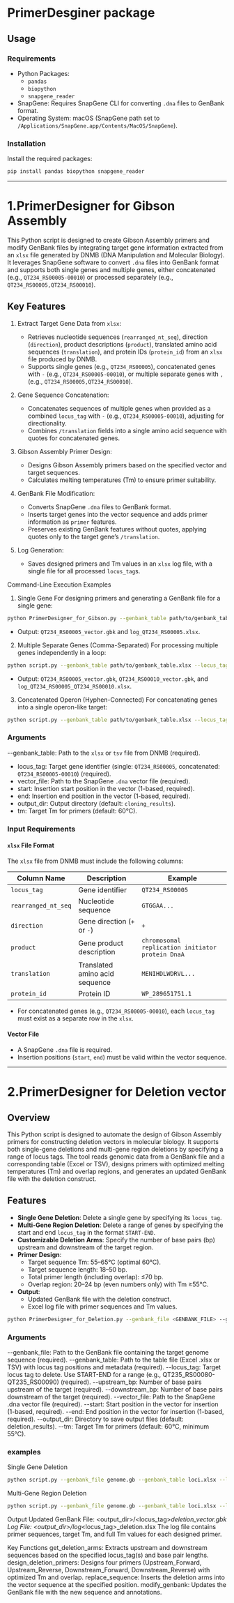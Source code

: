 # PrimerDesginer package
## Usage 
### Requirements
- Python Packages:
  - `pandas`
  - `biopython`
  - `snapgene_reader`
- SnapGene: Requires SnapGene CLI for converting `.dna` files to GenBank format.
- Operating System: macOS (SnapGene path set to `/Applications/SnapGene.app/Contents/MacOS/SnapGene`).

### Installation
Install the required packages:
```bash
pip install pandas biopython snapgene_reader
```
----------------------------------
# 1.PrimerDesigner for Gibson Assembly

This Python script is designed to create Gibson Assembly primers and modify GenBank files by integrating target gene information extracted from an `xlsx` file generated by DNMB (DNA Manipulation and Molecular Biology). It leverages SnapGene software to convert `.dna` files into GenBank format and supports both single genes and multiple genes, either concatenated (e.g., `QT234_RS00005-00010`) or processed separately (e.g., `QT234_RS00005,QT234_RS00010`).

## Key Features
1. Extract Target Gene Data from `xlsx`:
   - Retrieves nucleotide sequences (`rearranged_nt_seq`), direction (`direction`), product descriptions (`product`), translated amino acid sequences (`translation`), and protein IDs (`protein_id`) from an `xlsx` file produced by DNMB.
   - Supports single genes (e.g., `QT234_RS00005`), concatenated genes with `-` (e.g., `QT234_RS00005-00010`), or multiple separate genes with `,` (e.g., `QT234_RS00005,QT234_RS00010`).

2. Gene Sequence Concatenation:
   - Concatenates sequences of multiple genes when provided as a combined `locus_tag` with `-` (e.g., `QT234_RS00005-00010`), adjusting for directionality.
   - Combines `/translation` fields into a single amino acid sequence with quotes for concatenated genes.

3. Gibson Assembly Primer Design:
   - Designs Gibson Assembly primers based on the specified vector and target sequences.
   - Calculates melting temperatures (Tm) to ensure primer suitability.

4. GenBank File Modification:
   - Converts SnapGene `.dna` files to GenBank format.
   - Inserts target genes into the vector sequence and adds primer information as `primer` features.
   - Preserves existing GenBank features without quotes, applying quotes only to the target gene’s `/translation`.

5. Log Generation:
   - Saves designed primers and Tm values in an `xlsx` log file, with a single file for all processed `locus_tag`s.

Command-Line Execution Examples

1. Single Gene
For designing primers and generating a GenBank file for a single gene:
```bash
python PrimerDesigner_for_Gibson.py --genbank_table path/to/genbank_table.xlsx --locus_tag QT234_RS00005 --vector_file path/to/vector.dna --start 1000 --end 2000 --output_dir cloning_results
```
- Output: `QT234_RS00005_vector.gbk` and `log_QT234_RS00005.xlsx`.

2. Multiple Separate Genes (Comma-Separated)
For processing multiple genes independently in a loop:
```bash
python script.py --genbank_table path/to/genbank_table.xlsx --locus_tag QT234_RS00005,QT234_RS00010 --vector_file path/to/vector.dna --start 1000 --end 2000 --output_dir cloning_results
```
- Output: `QT234_RS00005_vector.gbk`, `QT234_RS00010_vector.gbk`, and `log_QT234_RS00005_QT234_RS00010.xlsx`.

3. Concatenated Operon (Hyphen-Connected)
For concatenating genes into a single operon-like target:
```bash
python script.py --genbank_table path/to/genbank_table.xlsx --locus_tag QT234_RS00005-00010 --vector_file path/to/vector.dna --start 1000 --end 2000 --output_dir cloning_results
```

### Arguments
--genbank_table: Path to the `xlsx` or `tsv` file from DNMB (required).
- locus_tag: Target gene identifier (single: `QT234_RS00005`, concatenated: `QT234_RS00005-00010`) (required).
- vector_file: Path to the SnapGene `.dna` vector file (required).
- start: Insertion start position in the vector (1-based, required).
- end: Insertion end position in the vector (1-based, required).
- output_dir: Output directory (default: `cloning_results`).
- tm: Target Tm for primers (default: 60°C).

### Input Requirements
#### `xlsx` File Format
The `xlsx` file from DNMB must include the following columns:

Column Name        | Description                       | Example
-------------------|-----------------------------------|-----------------------
`locus_tag`        | Gene identifier                  | `QT234_RS00005`
`rearranged_nt_seq`| Nucleotide sequence              | `GTGGAA...`
`direction`        | Gene direction (`+` or `-`)      | `+`
`product`          | Gene product description         | `chromosomal replication initiator protein DnaA`
`translation`      | Translated amino acid sequence   | `MENIHDLWDRVL...`
`protein_id`       | Protein ID                       | `WP_289651751.1`

- For concatenated genes (e.g., `QT234_RS00005-00010`), each `locus_tag` must exist as a separate row in the `xlsx`.

#### Vector File
- A SnapGene `.dna` file is required.
- Insertion positions (`start`, `end`) must be valid within the vector sequence.

----------------------------------
# 2.PrimerDesigner for Deletion vector
## Overview
This Python script is designed to automate the design of Gibson Assembly primers for constructing deletion vectors in molecular biology. It supports both single-gene deletions and multi-gene region deletions by specifying a range of locus tags. The tool reads genomic data from a GenBank file and a corresponding table (Excel or TSV), designs primers with optimized melting temperatures (Tm) and overlap regions, and generates an updated GenBank file with the deletion construct.

## Features
- **Single Gene Deletion**: Delete a single gene by specifying its `locus_tag`.
- **Multi-Gene Region Deletion**: Delete a range of genes by specifying the start and end `locus_tag` in the format `START-END`.
- **Customizable Deletion Arms**: Specify the number of base pairs (bp) upstream and downstream of the target region.
- **Primer Design**: 
  - Target sequence Tm: 55–65°C (optimal 60°C).
  - Target sequence length: 18–50 bp.
  - Total primer length (including overlap): ≤70 bp.
  - Overlap region: 20–24 bp (even numbers only) with Tm ≥55°C.
- **Output**: 
  - Updated GenBank file with the deletion construct.
  - Excel log file with primer sequences and Tm values.

```bash
python PrimerDesigner_for_Deletion.py --genbank_file <GENBANK_FILE> --genbank_table <TABLE_FILE> --locus_tag <LOCUS_TAG> --upstream_bp <UPSTREAM_BP> --downstream_bp <DOWNSTREAM_BP> --vector_file <VECTOR_FILE> --start <START_POS> --end <END_POS> [--output_dir <OUTPUT_DIR>] [--tm <TM>]
```
### Arguments
--genbank_file: Path to the GenBank file containing the target genome sequence (required).
--genbank_table: Path to the table file (Excel .xlsx or TSV) with locus tag positions and metadata (required).
--locus_tag: Target locus tag to delete. Use START-END for a range (e.g., QT235_RS00080-QT235_RS00090) (required).
--upstream_bp: Number of base pairs upstream of the target (required).
--downstream_bp: Number of base pairs downstream of the target (required).
--vector_file: Path to the SnapGene .dna vector file (required).
--start: Start position in the vector for insertion (1-based, required).
--end: End position in the vector for insertion (1-based, required).
--output_dir: Directory to save output files (default: deletion_results).
--tm: Target Tm for primers (default: 60°C, minimum 55°C).

### examples
Single Gene Deletion
```bash
python script.py --genbank_file genome.gb --genbank_table loci.xlsx --locus_tag QT235_RS00080 --upstream_bp 500 --downstream_bp 500 --vector_file vector.dna --start 3977 --end 4976 --output_dir deletion_output
```
Multi-Gene Region Deletion
```bash
python script.py --genbank_file genome.gb --genbank_table loci.xlsx --locus_tag QT235_RS00080-QT235_RS00090 --upstream_bp 500 --downstream_bp 500 --vector_file vector.dna --start 3977 --end 4976 --output_dir deletion_output
```

Output
Updated GenBank File: <output_dir>/<locus_tag>_deletion_vector.gbk
Log File: <output_dir>/log_<locus_tag>_deletion.xlsx
The log file contains primer sequences, target Tm, and full Tm values for each designed primer.

Key Functions
get_deletion_arms: Extracts upstream and downstream sequences based on the specified locus_tag(s) and base pair lengths.
design_deletion_primers: Designs four primers (Upstream_Forward, Upstream_Reverse, Downstream_Forward, Downstream_Reverse) with optimized Tm and overlap.
replace_sequence: Inserts the deletion arms into the vector sequence at the specified position.
modify_genbank: Updates the GenBank file with the new sequence and annotations.
